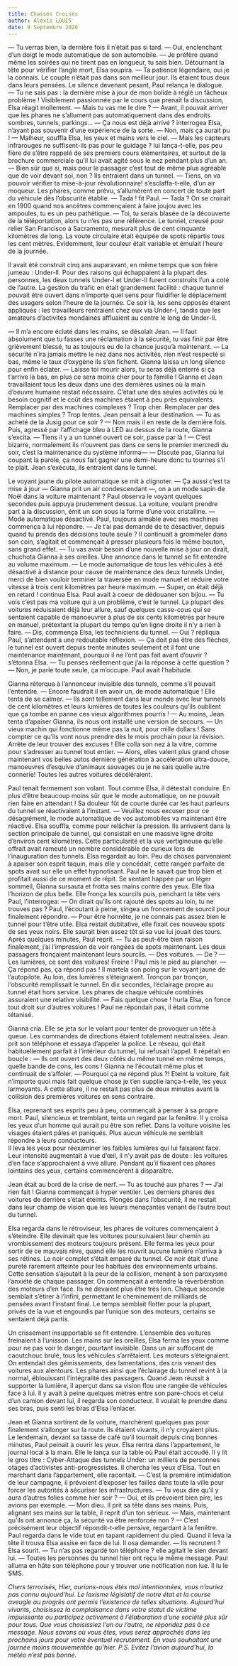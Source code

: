 ```yaml
---
title: Chassés Croisés
author: Alexis LOUIS
date: 9 Septembre 2020
---
```

— Tu verras bien, la dernière fois il n’était pas si tard.
— Oui, enclenchant d’un doigt le mode automatique de son automobile.
— Je préfère quand même les soirées qui ne tirent pas en longueur, tu sais bien.
Détournant la tête pour vérifier l’angle mort, Elsa soupira. 
— Ta patience légendaire, oui je la connais.
Le couple n’était pas dans son meilleur jour. Ils étaient tous deux dans leurs pensées. Le silence devenant pesant, Paul relança le dialogue. 
— Tu ne sais pas : la dernière mise à jour de mon bolide à réglé un fâcheux problème !
Visiblement passionnée par le cours que prenait la discussion, Elsa réagit mollement. 
— Mais tu vas me le dire ?
— Avant, il pouvait arriver que les phares ne s’allument pas automatiquement dans des endroits sombres, tunnels, parkings…
— Ça nous est déjà arrivé ? interrogea Elsa, n’ayant pas souvenir d’une expérience de la sorte.
— Non, mais ça aurait pu !
— Malheur, souffla Elsa, les yeux et mains vers le ciel.
— Mais les capteurs infrarouges ne suffisent-ils pas pour le guidage ? lui lança-t-elle, pas peu fière de s’être rappelé de ses premiers cours élémentaires, et surtout de la brochure commerciale qu’il lui avait agité sous le nez pendant plus d’un an.
— Bien sûr que si, mais pour le passager c’est tout de même plus agréable que de voir devant soi, non ?
Ils entraient dans un tunnel.
— Tiens, on va pouvoir vérifier ta mise-à-jour révolutionnaire! s’esclaffa-t-elle, d’un air moqueur. Les phares, comme prévu, s’allumèrent en concert de toute part du véhicule dès l’obscurité établie.
— Tada ! fit Paul.
— Tada ? On se croirait en 1900 quand nos ancêtres commençaient à faire joujou avec les ampoules, tu es un peu pathétique.
— Toi, tu serais blasée de la découverte de la téléportation, alors tu n’es pas une référence.
Le tunnel, creusé pour relier San Francisco à Sacramento, mesurait plus de cent cinquante kilomètres de long. La voute circulaire était équipée de spots répartis tous les cent mètres. Evidemment, leur couleur était variable et émulait l’heure de la journée. 

Il avait été construit cinq ans auparavant, en même temps que son frère jumeau : Under-II. Pour des raisons qui échappaient à la plupart des personnes, les deux tunnels Under-I et Under-II furent construits l’un a coté de l’autre. La gestion du trafic en était grandement facilité : chaque tunnel pouvait être ouvert dans n’importe quel sens pour fluidifier le déplacement des usagers selon l’heure de la journée. 
Ce soir là, les sens opposés étaient appliqués : les travailleurs rentraient chez eux via Under-I, tandis que les amateurs d’activités mondaines affluaient au centre le long de Under-II.

— Il m’a encore éclaté dans les mains, se désolait Jean.
— Il faut absolument que tu fasses une réclamation à la sécurité, tu vas finir par être grièvement blessé, tu as toujours eu de la chance jusqu’à maintenant.
— La sécurité n’ira jamais mettre le nez dans nos activités, rien n’est respecté si bas, même le taux d’oxygène ils s’en fichent.
Gianna laissa un long silence pour enfin éclater. 
— Laisse toi mourir alors, tu seras déjà enterré si ça t’arrive là bas, en plus ce sera moins cher pour ta famille ! 
Gianna et Jean travaillaient tous les deux dans une des dernières usines où la main d’oeuvre humaine restait nécessaire. C’était une des seules activités où le besoin cognitif et le coût des machines étaient à peu près équivalents. Remplacer par des machines complexes ? Trop cher. Remplacer par des machines simples ? Trop lentes. 
Jean pensait à leur destination. 
— Tu as acheté de la Jusig pour ce soir ?
— Non mais il en reste de la dernière fois.
Puis, agressé par l’affichage bleu à LED au dessus de la route, Gianna s’excita. 
— Tiens il y a un tunnel ouvert ce soir, passe par là !
— C’est bizarre, normalement ils n’ouvrent pas dans ce sens le premier mercredi du soir, c’est la maintenance du système informa—
— Discute pas, Gianna lui coupant la parole, ça nous fait gagner une demi-heure donc tu tournes s’il te plait.
Jean s’exécuta, ils entraient dans le tunnel.

Le voyant jaune du pilote automatique se mit à clignoter.
— Ça aussi c’est ta mise à jour — Gianna prit un air condescendant —, on a un mode sapin de Noël dans la voiture maintenant ?
Paul observa le voyant quelques secondes puis appuya prudemment dessus. 
La voiture, voulant prendre part à la discussion, émit un son sous la forme d’une voix cristalline. 
— Mode automatique désactivé.
Paul, toujours aimable avec ses machines commença à lui répondre. 
— Je t’ai pas demandé de te désactiver, depuis quand tu prends des décisions toute seule ?
Il continuait à grommeler dans son coin, s’agitait et commençait à presser plusieurs fois le même bouton, sans grand effet.
— Tu vas avoir besoin d’une nouvelle mise à jour on dirait, chuchota Gianna à ses oreilles. 
Une annonce dans le tunnel se fit entendre au volume maximum.
— Le mode automatique de tous les véhicules à été désactivé à distance pour cause de maintenance des deux tunnels Under, merci de bien vouloir terminer la traversée en mode manuel et réduire votre vitesse à trois cent kilomètres par heure maximum.
— Super, on était déjà en retard ! continua Elsa. 
Paul avait à coeur de dédouaner son bijou. 
— Tu vois c’est pas ma voiture qui a un problème, c’est le tunnel.
La plupart des voitures réduisaient déjà leur allure, sauf quelques casse-cous qui se sentaient capable de manoeuvrer à plus de six cents kilomètres par heure en manuel, prétextant la plupart du temps qu’en ligne droite il n’y a rien à faire.
— Dis, commença Elsa, les techniciens du tunnel.
— Oui ? répliqua Paul, s’attendant à une redoutable réflexion.
— Ça doit pas être des flèches, le tunnel est ouvert depuis trente minutes seulement et il font une maintenance maintenant, pourquoi il ne l’ont pas fait avant d’ouvrir ? s’étonna Elsa.
— Tu penses réellement que j’ai la réponse à cette question ?
— Non, je parle toute seule, ça m’occupe. Paul avait l’habitude.

Gianna rétorqua à l’annonceur invisible des tunnels, comme s’il pouvait l’entendre. 
— Encore faudrait il en avoir un, de mode automatique ! Elle tenta de se calmer.
— Ils sont tellement dans leur monde avec leur tunnels de cent kilomètres et leurs lumières de toutes les couleurs qu’ils oublient que ça tombe en panne ces vieux algorithmes pourris !
— Au moins, Jean tenta d’apaiser Gianna, ils nous ont installé une version de secours.
— Un vieux machin qui fonctionne même pas la nuit, pour mille dollars ! Sans compter ce qu’ils vont nous prendre dès le mois prochain pour la révision. Arrête de leur trouver des excuses !
Elle colla son nez à la vitre, comme pour s’adresser au tunnel tout entier.
— Alors, elles valent plus grand chose maintenant vos belles autos dernière génération à accélération ultra-douce, manoeuvres d’esquive d’animaux sauvages ou je ne sais quelle autre connerie!
Toutes les autres voitures décéléraient.

Paul tenait fermement son volant. Tout comme Elsa, il détestait conduire. En plus d’être beaucoup moins sûr que le mode automatique, on ne pouvait rien faire en attendant ! Sa douleur fût de courte durée car les haut parleurs du tunnel se réactivaient à l’instant.
— Veuillez nous excuser pour ce désagrément, le mode automatique de vos automobiles va maintenant être réactivé.
Elsa souffla, comme pour relâcher la pression. 
Ils arrivaient dans la section principale de tunnel, qui consistait en une massive ligne droite d’environ cent kilomètres. Cette particularité et la vue vertigineuse qu’elle offrait avait rameuté un nombre considérable de curieux lors de l’inauguration des tunnels. 
Elsa regardait au loin. Peu de choses parvenaient à apaiser son esprit taquin, mais elle y concédait, cette rangée parfaite de spots avait sur elle un effet hypnotisant. Paul ne le savait que trop bien et profitait aussi de ce moment de répit. 
Se sentant happée par un léger sommeil, Gianna sursauta et frotta ses mains contre des yeux. Elle fixa l’horizon de plus belle. Elle fronça les sourcils puis, penchant la tête vers Paul, l’interrogea:
— On dirait qu’ils ont rajouté des spots au loin, tu ne trouves pas ?
Paul, l’écoutant à peine, singea un froncement de sourcil pour finalement répondre. 
— Pour être honnête, je ne connais pas assez bien le tunnel pour t’être utile.
Elsa restait dubitative, elle fixait ces nouveau spots de ses yeux noirs. Elle saurait bien assez tôt si sa vue lui jouait des tours.
Après quelques minutes, Paul reprit. 
— Tu as peut-être bien raison finalement, j’ai l’impression de voir rangées de spots maintenant.
Les deux passagers fronçaient maintenant leurs sourcils.
— Des voitures.
— De ?
— Les lumières, ce sont des voitures! Freine !
Paul mis le pied au plancher. 
— Ça répond pas, ça répond pas ! Il martela son poing sur le voyant jaune de l’autopilote.
Au loin, des lumières s’éteignaient. Tronçon par tronçon, l’obscurité remplissait le tunnel. En dix secondes, l’éclairage propre au tunnel était hors service. Les phares de chaque véhicule combinés assuraient une relative visibilité.
— Fais quelque chose ! hurla Elsa, on fonce tout droit sur d’autres voitures !
Paul ne répondait pas, il était comme tétanisé.

Gianna cria. 
Elle se jeta sur le volant pour tenter de provoquer un tête à queue. Les commandes de directions étaient totalement neutralisées. 
Jean prit son téléphone et essaya d’appeler la police. Le réseau, qui était habituellement parfait à l’intérieur du tunnel, lui refusait l’appel. Il répétait en boucle :
— Ils ont ouvert des deux côtés du même tunnel en même temps, quelle bande de cons, les cons !
Gianna ne l’écoutait même plus et continuait de s’affoler. 
— Pourquoi ça ne répond plus ?! Eteint la voiture, fait n’importe quoi mais fait quelque chose je t’en supplie lança-t-elle, les yeux larmoyants. 
A cette allure, il ne restait pas plus de deux minutes avant la collision des premières voitures en sens contraire.

Elsa, reprenant ses esprits peu à peu, commençait à penser à sa propre mort. 
Paul, silencieux et tremblant, tenta un regard par la fenêtre. Il y croisa les yeux d’un homme qui aurait pu être son reflet. Dans la voiture voisine les visages étaient pâles et paniqués. 
Plus aucun véhicule ne semblait répondre à leurs conducteurs. 	
Il leva les yeux pour réexaminer les faibles lumières qui lui faisaient face. Leur intensité augmentait à vue d’œil, il n’y avait pas de doute : les voitures d’en face s’approchaient à vive allure. Pendant qu’il fixaient ces phares lointains des yeux, certains commencèrent à disparaître.

Jean était au bord de la crise de nerf. 
— Tu as touché aux phares ?
— J’ai rien fait ! Gianna commençait à hyper ventiler. 
Les derniers phares des voitures de derrière s’était éteints. Plongés dans l’obscurité, il ne restait dans leur champ de vision que les lueurs menaçantes venant de l’autre bout du tunnel.

Elsa regarda dans le rétroviseur, les phares de voitures commençaient à s’éteindre. Elle devinait que les voitures poursuivaient leur chemin au vrombissement des moteurs toujours présent. Elle ferma les yeux pour sortir de ce mauvais rêve, quand elle les rouvrit aucune lumière n’arriva à ses rétines. Le noir complet s’était emparé du tunnel. Ce noir était d’une pureté rarement atteinte pour les habitués des environnements urbains. Cette sensation s’ajoutait à la peur de la collision, menant à son paroxysme l’anxiété de chaque passager. 
On commençait à entendre la réverbération des moteurs d’en face. Ils ne devaient plus être très loin. Chaque seconde semblait s’étirer à l’infini, permettant le cheminement de milliards de pensées avant l’instant final. Le temps semblait flotter pour la plupart, privés de la vue et engourdis par l’unique son des moteurs, certains se sentaient déjà partis.

Un crissement insupportable se fit entendre. L’ensemble des voitures freinaient à l’unisson. Les mains sur les oreilles, Elsa ferma les yeux comme pour ne pas voir le danger, pourtant invisible. Dans un air suffocant de caoutchouc brulé, tous les véhicules s’arrêtaient. Les moteurs s’éteignaient. 
On entendait des gémissements, des lamentations, des cris venant des voitures aux alentours. Les phares ainsi que l’éclairage du tunnel revint à la normal, éblouissant l’intégralité des passagers. Quand Jean réussit à supporter la lumière, il aperçut dans sa vision flou une rangée de véhicules face à lui. Il y avait à peine quelques mètres entre son pare-chocs et celui d’un camion devant lui, il regarda son conducteur. 
Il voulait le prendre dans ses bras, puis senti les bras d’Elsa l’enlacer.

Jean et Gianna sortirent de la voiture, marchèrent quelques pas pour finalement s’allonger sur la route. Ils étaient vivants, il n’y croyaient plus.
\
Le lendemain, devant sa tasse de café qu’il tournait depuis cinq bonnes minutes, Paul peinait à ouvrir les yeux. Elsa rentra dans l’appartement, le journal local à la main. Elle le lança sur la table où Paul était accoudé. 
Il y lit le gros titre : Cyber-Attaque des tunnels Under: un milliers de personnes otages d’activistes anti-progressistes. Il chercha les yeux d’Elsa.
Tout en marchant dans l’appartement, elle racontait. 
— C’est la première intimidation de leur campagne, il prévoient d’exposer les failles dans toute la ville pour forcer les autorités à sécuriser les infrastructures.
— Tu veux dire qu’il y aura d’autres folies comme hier soir ?
— Oui, et ils prévoient bien pire, les avions par exemple.
— Mon dieu.
Il prit sa tête dans ses mains. Puis, alignant ses mains sur la table, il reprit d’un ton sérieux. 
— Mais, maintenant qu’ils ont annoncé ça, la sécurité va être renforcée non ?
— C’est précisément leur objectif répondit-t-elle pensive, regardant à la fenêtre.
Paul regarda dans le vide tout en tapant rapidement du pied. Quand il leva la tête il trouva Elsa assise en face de lui.
Il osa demander. 
— Ils recrutent ? Elsa sourit.
— Tu n’as pas regardé ton téléphone ? elle agitait le sien devant lui. 
— Toutes les personnes du tunnel hier ont reçu le même message.
Paul alluma en hâte son téléphone pour y trouver une notification non lue. Il lu le SMS.

*Chers terrorisés,
Hier, aurions-nous étés mal intentionnées, vous n’auriez pas connu aujourd’hui. Le laxisme législatif de notre état et la course aveugle au progrès ont permis l’existence de telles situations. Aujourd’hui vivants, choisissez la complaisance dans votre statut de victime impuissante ou participez activement à l’élaboration d’une société plus sûr pour tous.
Que vous choisissiez l’un ou l’autre, ne répondez pas à ce message. Nous savons où vous êtes, vous serez approchés dans les prochains jours pour votre éventuel recrutement.
En vous souhaitant une journée moins mouvementée qu’hier.
P.S. Evitez l’avion aujourd’hui, la météo n’est pas bonne.*